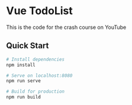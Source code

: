 # Vue TodoList

This is the code for the crash course on YouTube

## Quick Start

```bash
# Install dependencies
npm install

# Serve on localhost:8080
npm run serve

# Build for production
npm run build
```
